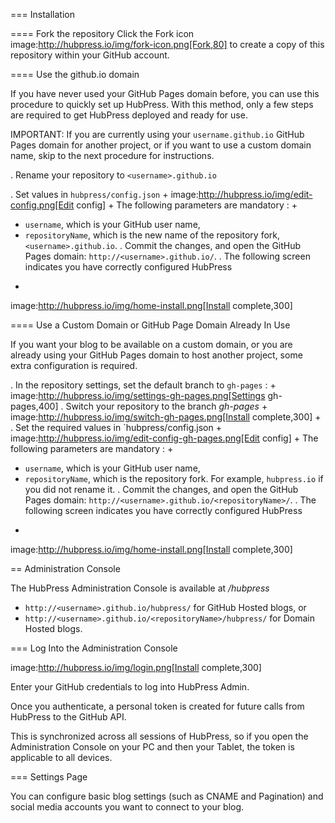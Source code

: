=== Installation

==== Fork the repository
Click the Fork icon image:http://hubpress.io/img/fork-icon.png[Fork,80] to create a copy of this repository within your GitHub account.

==== Use the github.io domain

If you have never used your GitHub Pages domain before, you can use this procedure to quickly set up HubPress. With this method, only a few steps are required to get HubPress deployed and ready for use.

IMPORTANT: If you are currently using your `username.github.io` GitHub Pages domain for another project, or if you want to use a custom domain name, skip to the next procedure for instructions.

. Rename your repository to `<username>.github.io`

. Set values in `hubpress/config.json`
+
image:http://hubpress.io/img/edit-config.png[Edit config]
+
The following parameters are mandatory :
+
* `username`, which is your GitHub user name,
* `repositoryName`, which is the new name of the repository fork, `<username>.github.io`.
. Commit the changes, and open the GitHub Pages domain:  `http://<username>.github.io/`.
. The following screen indicates you have correctly configured HubPress
+
image:http://hubpress.io/img/home-install.png[Install complete,300]

==== Use a Custom Domain or GitHub Page Domain Already In Use

If you want your blog to be available on a custom domain, or you are already using your GitHub Pages domain to host another project, some extra configuration is required.

. In the repository settings, set the default branch to `gh-pages` :
+
image:http://hubpress.io/img/settings-gh-pages.png[Settings gh-pages,400]
. Switch your repository to the branch *gh-pages*
+
image:http://hubpress.io/img/switch-gh-pages.png[Install complete,300]
+
. Set the required values in `hubpress/config.json
+
image:http://hubpress.io/img/edit-config-gh-pages.png[Edit config]
+
The following parameters are mandatory :
+
* `username`, which is your GitHub user name,
* `repositoryName`, which is the repository fork. For example, `hubpress.io` if you did not rename it.
. Commit the changes, and open the GitHub Pages domain:  `http://<username>.github.io/<repositoryName>/`.
. The following screen indicates you have correctly configured HubPress
+
image:http://hubpress.io/img/home-install.png[Install complete,300]

== Administration Console

The HubPress Administration Console is available at */hubpress*

* `http://<username>.github.io/hubpress/` for GitHub Hosted blogs, or
* `http://<username>.github.io/<repositoryName>/hubpress/` for Domain Hosted blogs.

=== Log Into the Administration Console

image:http://hubpress.io/img/login.png[Install complete,300]

Enter your GitHub credentials to log into HubPress Admin.

Once you authenticate, a personal token is created for future calls from HubPress to the GitHub API.

This is synchronized across all sessions of HubPress, so if you open the Administration Console on your PC and then your Tablet, the token is applicable to all devices.

=== Settings Page

You can configure basic blog settings (such as CNAME and Pagination) and social media accounts you want to connect to your blog.
